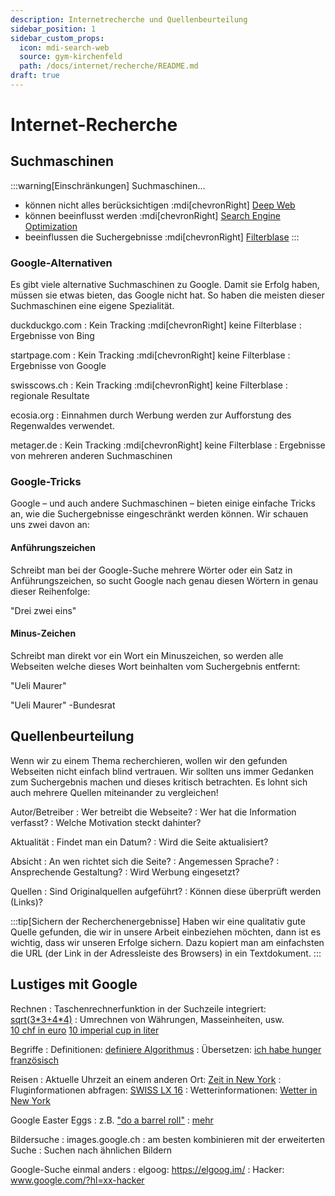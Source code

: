 ```yaml
---
description: Internetrecherche und Quellenbeurteilung
sidebar_position: 1
sidebar_custom_props:
  icon: mdi-search-web
  source: gym-kirchenfeld
  path: /docs/internet/recherche/README.md
draft: true
---
```


# Internet-Recherche




## Suchmaschinen

:::warning[Einschränkungen]
Suchmaschinen...
- können nicht alles berücksichtigen :mdi[chevronRight] [Deep Web](https://www.google.ch/search?q=Deep+Web)
- können beeinflusst werden :mdi[chevronRight] [Search Engine Optimization](https://www.google.ch/search?q=Search+Engine+Optimization)
- beeinflussen die Suchergebnisse :mdi[chevronRight] [Filterblase](/sicherheit/filterblase/)
:::

### Google-Alternativen
Es gibt viele alternative Suchmaschinen zu Google. Damit sie Erfolg haben, müssen sie etwas bieten, das Google nicht hat. So haben die meisten dieser Suchmaschinen eine eigene Spezialität.

duckduckgo.com
: Kein Tracking :mdi[chevronRight] keine Filterblase
: Ergebnisse von Bing

startpage.com
: Kein Tracking :mdi[chevronRight] keine Filterblase
: Ergebnisse von Google

swisscows.ch
: Kein Tracking :mdi[chevronRight] keine Filterblase
: regionale Resultate

ecosia.org
: Einnahmen durch Werbung werden zur Aufforstung des Regenwaldes verwendet.

metager.de
: Kein Tracking :mdi[chevronRight] keine Filterblase
: Ergebnisse von mehreren anderen Suchmaschinen




### Google-Tricks
Google – und auch andere Suchmaschinen – bieten einige einfache Tricks an, wie die Suchergebnisse eingeschränkt werden können. Wir schauen uns zwei davon an:

#### Anführungszeichen
Schreibt man bei der Google-Suche mehrere Wörter oder ein Satz in Anführungszeichen, so sucht Google nach genau diesen Wörtern in genau dieser Reihenfolge:

<SearchBox caption="Suche mit Anführungszeichen">"Drei zwei eins"</SearchBox>

#### Minus-Zeichen
Schreibt man direkt vor ein Wort ein Minuszeichen, so werden alle Webseiten welche dieses Wort beinhalten vom Suchergebnis entfernt:

<SearchBox>"Ueli Maurer"</SearchBox>

<SearchBox caption="Suche mit Minus">"Ueli Maurer" -Bundesrat</SearchBox>




## Quellenbeurteilung
Wenn wir zu einem Thema recherchieren, wollen wir den gefunden Webseiten nicht einfach blind vertrauen. Wir sollten uns immer Gedanken zum Suchergebnis machen und dieses kritisch betrachten. Es lohnt sich auch mehrere Quellen miteinander zu vergleichen!

Autor/Betreiber
: Wer betreibt die Webseite?
: Wer hat die Information verfasst?
: Welche Motivation steckt dahinter?

Aktualität
: Findet man ein Datum?
: Wird die Seite aktualisiert?

Absicht
: An wen richtet sich die Seite?
: Angemessen Sprache?
: Ansprechende Gestaltung?
: Wird Werbung eingesetzt?

Quellen
: Sind Originalquellen aufgeführt?
: Können diese überprüft werden (Links)?

:::tip[Sichern der Recherchenergebnisse]
Haben wir eine qualitativ gute Quelle gefunden, die wir in unsere Arbeit einbeziehen möchten, dann ist es wichtig, dass wir unseren Erfolge sichern. Dazu kopiert man am einfachsten die URL (der Link in der Adressleiste des Browsers) in ein Textdokument.
:::


## Lustiges mit Google

Rechnen
: Taschenrechnerfunktion in der Suchzeile integriert: [sqrt(3\*3+4\*4)](https://www.google.ch/search?q=sqrt(3*3%2B4*4))
: Umrechnen von Währungen, Masseinheiten, usw.<br/>[10 chf in euro](https://www.google.ch/search?q=10%20chf%20in%20euro) [10 imperial cup in liter](https://www.google.ch/search?q=5%20imperial%20cup%20in%20liter)

Begriffe
: Definitionen: [definiere Algorithmus](https://www.google.ch/search?q=definiere%20Algorithmus)
: Übersetzen: [ich habe hunger französisch](https://www.google.ch/search?q=ich%20habe%20hunger%20französisch)

Reisen
: Aktuelle Uhrzeit an einem anderen Ort: [Zeit in New York](https://www.google.ch/search?q=Zeit%20in%20New%20York)
: Fluginformationen abfragen: [SWISS  LX 16](https://www.google.ch/search?q=SWISS%20LX%2016)
: Wetterinformationen: [Wetter in New York](https://www.google.ch/search?q=Wetter%20in%20New%20York)

Google Easter Eggs
: z.B. ["do a barrel roll"](https://www.google.ch/search?q=do+a+barrel+roll)
: [mehr](https://searchengineland.com/the-big-list-of-google-easter-eggs-153768)

Bildersuche
: images.google.ch
: am besten kombinieren mit der erweiterten Suche
: Suchen nach ähnlichen Bildern

Google-Suche einmal anders
: elgoog: https://elgoog.im/
: Hacker: www.google.com/?hl=xx-hacker


